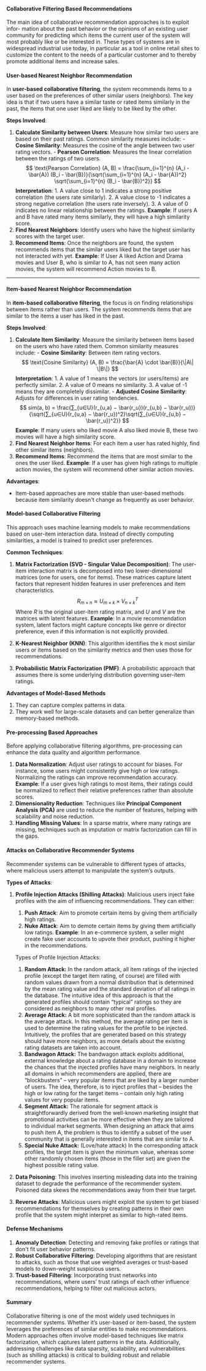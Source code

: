 #### Collaborative Filtering Based Recommendations
The main idea of collaborative recommendation approaches is to exploit infor- mation about the past behavior or the opinions of an existing user community for predicting which items the current user of the system will most probably like or be interested in. These types of systems are in widespread industrial use today, in particular as a tool in online retail sites to customize the content to the needs of a particular customer and to thereby promote additional items and increase sales.

#### User-based Nearest Neighbor Recommendation
In **user-based collaborative filtering**, the system recommends items to a user based on the preferences of other similar users (neighbors). The key idea is that if two users have a similar taste or rated items similarly in the past, the items that one user liked are likely to be liked by the other.

**Steps Involved**:
1. **Calculate Similarity between Users**: Measure how similar two users are based on their past ratings. Common similarity measures include:
	   - **Cosine Similarity**: Measures the cosine of the angle between two user rating vectors.
	   - **Pearson Correlation**: Measures the linear correlation between the ratings of two users. $$ \text{Pearson Correlation} (A, B) = \frac{\sum_{i=1}^{n} (A_i - \bar{A}) (B_i - \bar{B})}{\sqrt{\sum_{i=1}^{n} (A_i - \bar{A})^2} \sqrt{\sum_{i=1}^{n} (B_i - \bar{B})^2}} $$
	    **Interpretation**:
		1. A value close to 1 indicates a strong positive correlation (the users rate similarly).
		2. A value close to -1 indicates a strong negative correlation (the users rate inversely).
		3. A value of 0 indicates no linear relationship between the ratings.
   **Example**: If users A and B have rated many items similarly, they will have a high similarity score.
2. **Find Nearest Neighbors**: Identify users who have the highest similarity scores with the target user.
3. **Recommend Items**: Once the neighbors are found, the system recommends items that the similar users liked but the target user has not interacted with yet.
   **Example**: If User A liked Action and Drama movies and User B, who is similar to A, has not seen many action movies, the system will recommend Action movies to B.
---

#### Item-based Nearest Neighbor Recommendation
In **item-based collaborative filtering**, the focus is on finding relationships between items rather than users. The system recommends items that are similar to the items a user has liked in the past.

**Steps Involved**:
1. **Calculate Item Similarity**: Measure the similarity between items based on the users who have rated them. Common similarity measures include:
	   - **Cosine Similarity**: Between item rating vectors. $$ \text{Cosine Similarity} (A, B) = \frac{\bar{A} \cdot \bar{B}}{\|A\| \|B\|} $$
	    **Interpretation**:
		1. A value of 1 means the vectors (or users/items) are perfectly similar.
		2. A value of 0 means no similarity.
		3. A value of -1 means they are completely dissimilar.
	   - **Adjusted Cosine Similarity**: Adjusts for differences in user rating tendencies. $$ sim(a, b) = \frac{∑_{u∈U}(r_{u,a} − \bar{r_u})(r_{u,b} − \bar{r_u})}{\sqrt{∑_{u∈U}(r_{u,a} − \bar{r_u})^2}\sqrt{∑_{u∈U}(r_{u,b} − \bar{r_u})^2}} $$
   **Example**: If many users who liked movie A also liked movie B, these two movies will have a high similarity score.
2. **Find Nearest Neighbor Items**: For each item a user has rated highly, find other similar items (neighbors).
3. **Recommend Items**: Recommend the items that are most similar to the ones the user liked.
   **Example**: If a user has given high ratings to multiple action movies, the system will recommend other similar action movies.

**Advantages**:
- Item-based approaches are more stable than user-based methods because item similarity doesn't change as frequently as user behavior.


#### Model-based Collaborative Filtering
This approach uses machine learning models to make recommendations based on user-item interaction data. Instead of directly computing similarities, a model is trained to predict user preferences.

**Common Techniques**:
1. **Matrix Factorization (SVD - Singular Value Decomposition)**: The user-item interaction matrix is decomposed into two lower-dimensional matrices (one for users, one for items). These matrices capture latent factors that represent hidden features in user preferences and item characteristics. $$ R_{m \times n} \approx U_{m \times k} \times V_{n \times k}^T $$
   Where $R$ is the original user-item rating matrix, and $U$ and $V$ are the matrices with latent features.
   **Example**: In a movie recommendation system, latent factors might capture concepts like genre or director preference, even if this information is not explicitly provided.
   
2. **K-Nearest Neighbor (KNN)**: This algorithm identifies the k most similar users or items based on the similarity metrics and then uses those for recommendations.
3. **Probabilistic Matrix Factorization (PMF)**: A probabilistic approach that assumes there is some underlying distribution governing user-item ratings.

**Advantages of Model-Based Methods**
1. They can capture complex patterns in data.
2. They work well for large-scale datasets and can better generalize than memory-based methods.


#### Pre-processing Based Approaches
Before applying collaborative filtering algorithms, pre-processing can enhance the data quality and algorithm performance.
1. **Data Normalization**: Adjust user ratings to account for biases. For instance, some users might consistently give high or low ratings. Normalizing the ratings can improve recommendation accuracy. 
   **Example**: If a user gives high ratings to most items, their ratings could be normalized to reflect their relative preferences rather than absolute scores.
2. **Dimensionality Reduction**: Techniques like **Principal Component Analysis (PCA)** are used to reduce the number of features, helping with scalability and noise reduction.
3. **Handling Missing Values**: In a sparse matrix, where many ratings are missing, techniques such as imputation or matrix factorization can fill in the gaps.

#### Attacks on Collaborative Recommender Systems
Recommender systems can be vulnerable to different types of attacks, where malicious users attempt to manipulate the system’s outputs.

**Types of Attacks**:
1. **Profile Injection Attacks (Shilling Attacks)**: Malicious users inject fake profiles with the aim of influencing recommendations. They can either:
	1. **Push Attack**: Aim to promote certain items by giving them artificially high ratings.
	2. **Nuke Attack**: Aim to demote certain items by giving them artificially low ratings.
   **Example**: In an e-commerce system, a seller might create fake user accounts to upvote their product, pushing it higher in the recommendations.
   
   Types of Profile Injection Attacks:
   1. **Random Attack:** In the random attack, all item ratings of the injected profile (except the target item rating, of course) are filled with random values drawn from a normal distribution that is determined by the mean rating value and the standard deviation of all ratings in the database. The intuitive idea of this approach is that the generated profiles should contain “typical” ratings so they are considered as neighbors to many other real profiles.
   2. **Average Attack:** A bit more sophisticated than the random attack is the average attack. In this method, the average rating per item is used to determine the rating values for the profile to be injected. Intuitively, the profiles that are generated based on this strategy should have more neighbors, as more details about the existing rating datasets are taken into account.
   3. **Bandwagon Attack:** The bandwagon attack exploits additional, external knowledge about a rating database in a domain to increase the chances that the injected profiles have many neighbors. In nearly all domains in which recommenders are applied, there are “blockbusters” – very popular items that are liked by a larger number of users. The idea, therefore, is to inject profiles that – besides the high or low rating for the target items – contain only high rating values for very popular items.
   4. **Segment Attack:** The rationale for segment attack is straightforwardly derived from the well-known marketing insight that promotional activities can be more effective when they are tailored to individual market segments. When designing an attack that aims to push item A, the problem is thus to identify a subset of the user community that is generally interested in items that are similar to A.
   5. **Special Nuke Attack:** (Love/hate attack) In the corresponding attack profiles, the target item is given the minimum value, whereas some other randomly chosen items (those in the filler set) are given the highest possible rating value.
  
2. **Data Poisoning**: This involves inserting misleading data into the training dataset to degrade the performance of the recommender system. Poisoned data skews the recommendations away from their true target.
3. **Reverse Attacks**: Malicious users might exploit the system to get biased recommendations for themselves by creating patterns in their own profile that the system might interpret as similar to high-rated items.

#### Defense Mechanisms
1. **Anomaly Detection**: Detecting and removing fake profiles or ratings that don't fit user behavior patterns.
2. **Robust Collaborative Filtering**: Developing algorithms that are resistant to attacks, such as those that use weighted averages or trust-based models to down-weight suspicious users.
3. **Trust-based Filtering**: Incorporating trust networks into recommendations, where users’ trust ratings of each other influence recommendations, helping to filter out malicious actors.

#### Summary
Collaborative filtering is one of the most widely used techniques in recommender systems. Whether it’s user-based or item-based, the system leverages the preferences of similar entities to make recommendations. Modern approaches often involve model-based techniques like matrix factorization, which captures latent patterns in the data. Additionally, addressing challenges like data sparsity, scalability, and vulnerabilities (such as shilling attacks) is critical to building robust and reliable recommender systems.

